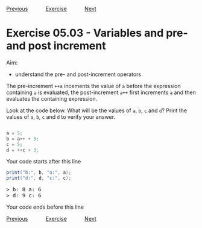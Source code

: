 [Previous](./ans05-02.md) &nbsp;&nbsp;&nbsp;&nbsp;&nbsp;&nbsp;&nbsp;&nbsp;&nbsp;&nbsp;     [Exercise](../ex/ex05-03.md) &nbsp;&nbsp;&nbsp;&nbsp;&nbsp;&nbsp;&nbsp;&nbsp;&nbsp;&nbsp; [Next](./ans06-01.md)

# Exercise 05.03 - Variables and pre- and post increment

Aim: 
- understand the pre- and post-increment operators

The pre-increment ``++a`` incements the value of ``a`` before
the expression containing ``a`` is evaluated, the post-increment
``a++`` first increments ``a`` and then evaluates the containing 
expression.

Look at the code below. What will be the values of ``a``, ``b``, ``c`` and ``d``? 
Print the values of ``a``, ``b``, ``c`` and ``d`` to verify your answer.

```java

a = 5;
b = a++ + 3;
c = 5;
d = ++c + 3;

```
Your code starts after this line 
```java
print("b:", b, "a:", a);
print("d:", d, "c:", c);
```
<pre>
> b: 8 a: 6
> d: 9 c: 6
</pre>
Your code ends before this line 

[Previous](./ans05-02.md) &nbsp;&nbsp;&nbsp;&nbsp;&nbsp;&nbsp;&nbsp;&nbsp;&nbsp;&nbsp;     [Exercise](../ex/ex05-03.md) &nbsp;&nbsp;&nbsp;&nbsp;&nbsp;&nbsp;&nbsp;&nbsp;&nbsp;&nbsp; [Next](./ans06-01.md)
